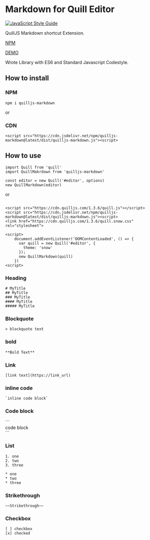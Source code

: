 # Markdown for Quill Editor
[![JavaScript Style Guide](https://img.shields.io/badge/code_style-standard-brightgreen.svg)](https://standardjs.com)

QuillJS Markdown shortcut Extension.

[NPM](https://www.npmjs.com/package/quilljs-markdown)

[DEMO](https://cloverhearts.github.io/quilljs-markdown/)

Wrote Library with ES6 and Standard Javascript Codestyle.

## How to install
### NPM 
```
npm i quilljs-markdown
```

or 

### CDN
```
<script src="https://cdn.jsdelivr.net/npm/quilljs-markdown@latest/dist/quilljs-markdown.js"><script>
```


## How to use
```
import Quill from 'quill'
import QuillMakrdown from 'quilljs-markdown'

const editor = new Quill('#editor', options)
new QuillMarkdown(editor)

```

or 

```

<script src="https://cdn.quilljs.com/1.3.6/quill.js"></script>
<script src="https://cdn.jsdelivr.net/npm/quilljs-markdown@latest/dist/quilljs-markdown.js"><script>
<link href="https://cdn.quilljs.com/1.3.6/quill.snow.css" rel="stylesheet">

<script>
    document.addEventListener('DOMContentLoaded', () => {
      var quill = new Quill('#editor', {
        theme: 'snow'
      });
      new QuillMarkdown(quill)
    })
<script>

```

### Heading
```
# MyTitle
## MyTitle
### MyTitle
#### MyTitle
##### MyTitle
```

### Blockquote
```
> blockquote text
```

### bold
```
**Bold Text**
```

### Link
```
[link text](https://link_url)
```

### inline code
```
`inline code block`
```


### Code block

&#96;&#96;&#96;<br>
code block<br>
&#96;&#96;&#96;<br>

### List

```
1. one
2. two
3. three

* one
* two
* three
```

### Strikethrough

```
~~Strikethrough~~
```

### Checkbox

```
[ ] checkbox
[x] checked
```
